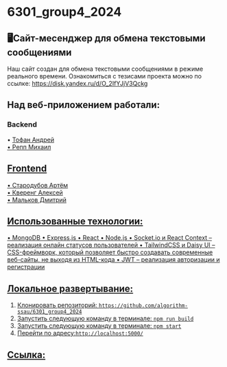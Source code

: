 # 6301_group4_2024
## 🖥Сайт-месенджер для обмена текстовыми сообщениями
Наш сайт создан для обмена текстовыми сообщениями в режиме реального времени.
Ознакомиться с тезисами проекта можно по ссылке: https://disk.yandex.ru/d/O_2IfYJjV3Qckg
## Над веб-приложением работали:
### Backend
• <a href=https://github.com/AndreyTofan>Тофан Андрей<br> • <a href=https://github.com/ReppMikhail>Репп Михаил<br>
## Frontend
• <a href=https://github.com/ArtemStarodubov>Стародубов Артём<br> • <a href=https://github.com/alexkvereng>Кверенг Алексей<br> • <a href=https://github.com/DVMalkov>Мальков Дмитрий<br>
## Использованные технологии:
• MongoDB
• Express.js
• React
• Node.js
• Socket.io и React Context – реализация онлайн статусов пользователей
• TailwindCSS и Daisy UI – CSS-фреймворк, который позволяет быстро создавать современные веб-сайты, не выходя из HTML-кода
• JWT – реализация авторизации и регистрации
## Локальное развертывание:<br>
1. Клонировать репозиторий: `https://github.com/algorithm-ssau/6301_group4_2024`<br>
2. Запустить следующую команду в терминале: `npm run build`<br>
3. Запустить следующую команду в терминале: `npm start`<br>
4. Перейти по адресу:`http://localhost:5000/`
## Ссылка:<br>
